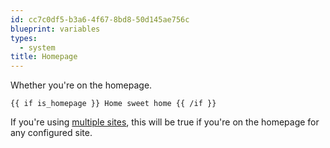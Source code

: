 ```yaml
---
id: cc7c0df5-b3a6-4f67-8bd8-50d145ae756c
blueprint: variables
types:
  - system
title: Homepage
---
```

Whether you're on the homepage.

```
{{ if is_homepage }} Home sweet home {{ /if }}
```

If you're using [multiple sites](/multi-site), this will be true if you're on the homepage for any configured site.
